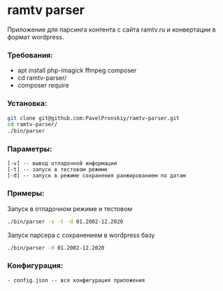 # ramtv parser

Приложение для парсинга контента с сайта ramtv.ru и конвертации в формат wordpress.

### Требования:

 * apt install php-imagick ffmpeg composer
 * cd ramtv-parser/
 * composer require

### Установка:
```sh
git clone git@github.com:PavelPronskiy/ramtv-parser.git
cd ramtv-parser/
./bin/parser
```
### Параметры:

    [-v] -- вывод отладочной информации
    [-t] -- запуск в тестовом режиме
    [-d] -- запуск в режиме сохранения ранжированием по датам

### Примеры:

Запуск в отладочном режиме и тестовом
```sh
./bin/parser -v -t -d 01.2002-12.2020
```

Запуск парсера с сохранением в wordpress базу
```sh
./bin/parser -d 01.2002-12.2020
```

### Конфигурация:
    - config.json -- вся конфигурация приложения


